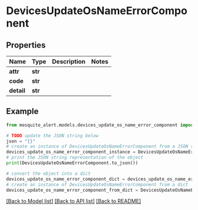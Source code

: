 # DevicesUpdateOsNameErrorComponent


## Properties

Name | Type | Description | Notes
------------ | ------------- | ------------- | -------------
**attr** | **str** |  | 
**code** | **str** |  | 
**detail** | **str** |  | 

## Example

```python
from mosquito_alert.models.devices_update_os_name_error_component import DevicesUpdateOsNameErrorComponent

# TODO update the JSON string below
json = "{}"
# create an instance of DevicesUpdateOsNameErrorComponent from a JSON string
devices_update_os_name_error_component_instance = DevicesUpdateOsNameErrorComponent.from_json(json)
# print the JSON string representation of the object
print(DevicesUpdateOsNameErrorComponent.to_json())

# convert the object into a dict
devices_update_os_name_error_component_dict = devices_update_os_name_error_component_instance.to_dict()
# create an instance of DevicesUpdateOsNameErrorComponent from a dict
devices_update_os_name_error_component_from_dict = DevicesUpdateOsNameErrorComponent.from_dict(devices_update_os_name_error_component_dict)
```
[[Back to Model list]](../README.md#documentation-for-models) [[Back to API list]](../README.md#documentation-for-api-endpoints) [[Back to README]](../README.md)


